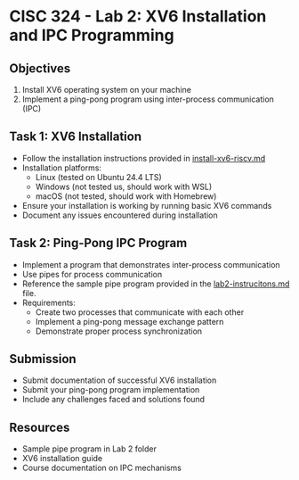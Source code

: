 # CISC 324 - Lab 2: XV6 Installation and IPC Programming

## Objectives
1. Install XV6 operating system on your machine
2. Implement a ping-pong program using inter-process communication (IPC)

## Task 1: XV6 Installation
- Follow the installation instructions provided in [install-xv6-riscv.md](../../install-xv6-riscv.md)
- Installation platforms:
    - Linux (tested on Ubuntu 24.4 LTS)
    - Windows (not tested us, should work with WSL)
    - macOS (not tested, should work with Homebrew)
- Ensure your installation is working by running basic XV6 commands
- Document any issues encountered during installation

## Task 2: Ping-Pong IPC Program
- Implement a program that demonstrates inter-process communication
- Use pipes for process communication
- Reference the sample pipe program provided in the [lab2-instrucitons.md](./ipc-example.md) file.
- Requirements:
    - Create two processes that communicate with each other
    - Implement a ping-pong message exchange pattern
    - Demonstrate proper process synchronization

## Submission
- Submit documentation of successful XV6 installation
- Submit your ping-pong program implementation
- Include any challenges faced and solutions found

## Resources
- Sample pipe program in Lab 2 folder
- XV6 installation guide
- Course documentation on IPC mechanisms